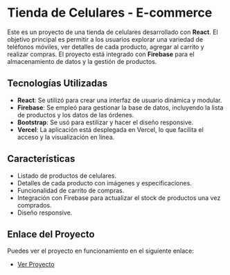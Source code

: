 # Tienda de Celulares - E-commerce

Este es un proyecto de una tienda de celulares desarrollado con **React**. El objetivo principal es permitir a los usuarios explorar una variedad de teléfonos móviles, ver detalles de cada producto, agregar al carrito y realizar compras. El proyecto está integrado con **Firebase** para el almacenamiento de datos y la gestión de productos.

## Tecnologías Utilizadas

- **React**: Se utilizó para crear una interfaz de usuario dinámica y modular.
- **Firebase**: Se empleó para gestionar la base de datos, incluyendo la lista de productos y los datos de las órdenes.
- **Bootstrap**: Se usó para estilizar y hacer el diseño responsive.
- **Vercel**: La aplicación está desplegada en Vercel, lo que facilita el acceso y la visualización en línea.

## Características

- Listado de productos de celulares.
- Detalles de cada producto con imágenes y especificaciones.
- Funcionalidad de carrito de compras.
- Integración con Firebase para actualizar el stock de productos una vez comprados.
- Diseño responsive.

## Enlace del Proyecto

Puedes ver el proyecto en funcionamiento en el siguiente enlace:

- [Ver Proyecto](https://coder-ecommerce-react-git-main-brians-projects-b582f056.vercel.app/)
